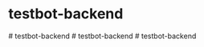 # testbot-backend
#   t e s t b o t - b a c k e n d  
 #   t e s t b o t - b a c k e n d  
 #   t e s t b o t - b a c k e n d  
 
